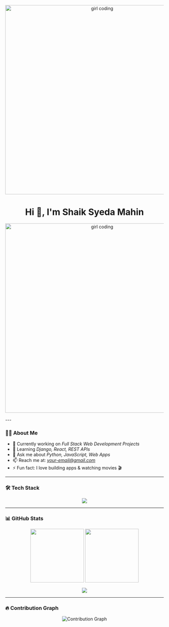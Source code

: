 <!-- Banner Girl Coding GIF -->
<p align="center">
  <img src="https://cdn.dribbble.com/users/1162077/screenshots/3848914/programmer.gif" width="600" alt="girl coding"/>
</p>

<h1 align="center">Hi 👋, I'm Shaik Syeda Mahin</h1>

<!-- Typing Animation -->
<p align="center">
  <img src="https://media.giphy.com/media/Ll22OhMLAlVDb8UQWe/giphy.gif" width="600" alt="girl coding"/>
</p>
---

### 👩‍💻 About Me
- 🔭 Currently working on *Full Stack Web Development Projects*
- 🌱 Learning *Django, React, REST APIs*
- 💬 Ask me about *Python, JavaScript, Web Apps*
- 📫 Reach me at: *your-email@gmail.com*
- ⚡ Fun fact: I love building apps & watching movies 🎬

---

### 🛠 Tech Stack
<p align="center">
  <img src="https://skillicons.dev/icons?i=python,django,react,javascript,html,css,bootstrap,mysql,git,github,vscode&theme=dark" />
</p>

---

### 📊 GitHub Stats
<p align="center">
  <img src="https://github-readme-stats.vercel.app/api?username=Shaik8099&show_icons=true&theme=radical" height="170" />
  <img src="https://github-readme-streak-stats.herokuapp.com/?user=Shaik8099&theme=radical" height="170" />
</p>

<p align="center">
  <img src="https://github-readme-stats.vercel.app/api/top-langs/?username=Shaik8099&layout=compact&theme=radical" />
</p>

---

### 🔥 Contribution Graph
<p align="center">
  <img src="https://github-readme-activity-graph.vercel.app/graph?username=Shaik8099&theme=radical" alt="Contribution Graph"/>
</p>
